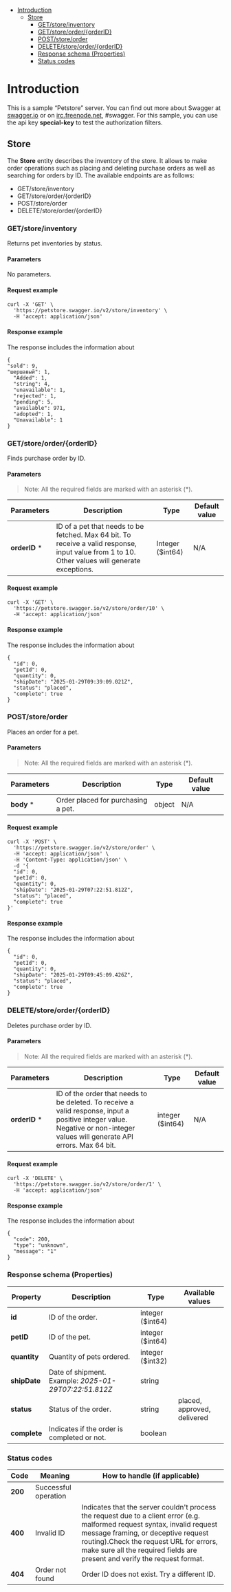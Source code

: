 - [Introduction](#introduction)
  - [Store](#store)
    - [GET/store/inventory](#getstoreinventory)
    - [GET/store/order/{orderID}](#getstoreorderorderid)
    - [POST/store/order](#poststoreorder)
    - [DELETE/store/order/{orderID}](#deletestoreorderorderid)
    - [Response schema (Properties)](#response-schema-properties)
    - [Status codes](#status-codes)

# Introduction

This is a sample “Petstore” server. You can find out more about Swagger at [swagger.io](http://swagger.io) or on [irc.freenode.net](irc.freenode.net), #swagger. For this sample, you can use the api key **special-key** to test the authorization filters.

## Store
The **Store** entity describes the inventory of the store. It allows to make order operations such as placing and deleting purchase orders as well as searching for orders by ID.
The available endpoints are as follows:
- GET/store/inventory
- GET/store/order/{orderID}
- POST/store/order 
- DELETE/store/order/{orderID}

### GET/store/inventory
Returns pet inventories by status.


#### Parameters

No parameters.

#### Request example
```
curl -X 'GET' \
  'https://petstore.swagger.io/v2/store/inventory' \
  -H 'accept: application/json'
  ```

#### Response example

The response includes the information about 
```
{
"sold": 9,
"шершавый": 1,
  "Added": 1,
  "string": 4,
  "unavailable": 1,
  "rejected": 1,
  "pending": 5,
  "available": 971,
  "adopted": 1,
  "Unavailable": 1
}
```

### GET/store/order/{orderID}
Finds purchase order by ID.

#### Parameters 
>Note: All the required fields are marked with an asterisk (*).

| Parameters    | Description                                                                                                                                      | Type             | Default value |
| ------------- | ------------------------------------------------------------------------------------------------------------------------------------------------ | ---------------- | ------------- |
| **orderID** * | ID of a pet that needs to be fetched. Max 64 bit. To receive a valid response, input value from 1 to 10. Other values will  generate exceptions. | Integer ($int64) | N/A           |

#### Request example 

```
curl -X 'GET' \
  'https://petstore.swagger.io/v2/store/order/10' \
  -H 'accept: application/json'
```

#### Response example 

The response includes the information about 
```
{
  "id": 0,
  "petId": 0,
  "quantity": 0,
  "shipDate": "2025-01-29T09:39:09.021Z",
  "status": "placed",
  "complete": true
}
```

### POST/store/order
Places an order for a pet.

#### Parameters 
>Note: All the required fields are marked with an asterisk (*).

| Parameters | Description                        | Type   | Default value |
| ---------- | ---------------------------------- | ------ | ------------- |
| **body** * | Order placed for purchasing a pet. | object | N/A           |

#### Request example 

```
curl -X 'POST' \
  'https://petstore.swagger.io/v2/store/order' \
  -H 'accept: application/json' \
  -H 'Content-Type: application/json' \
  -d '{
  "id": 0,
  "petId": 0,
  "quantity": 0,
  "shipDate": "2025-01-29T07:22:51.812Z",
  "status": "placed",
  "complete": true
}'
```

#### Response example 

The response includes the information about 
```
{
  "id": 0,
  "petId": 0,
  "quantity": 0,
  "shipDate": "2025-01-29T09:45:09.426Z",
  "status": "placed",
  "complete": true
}
```

### DELETE/store/order/{orderID}
Deletes purchase order by ID.

#### Parameters 
>Note: All the required fields are marked with an asterisk (*).

| Parameters    | Description                                                                                                                                                                 | Type             | Default value |
| ------------- | --------------------------------------------------------------------------------------------------------------------------------------------------------------------------- | ---------------- | ------------- |
| **orderID** * | ID of the order that needs to be deleted. To receive a valid response, input a positive integer value. Negative or non-integer values will generate API errors. Max 64 bit. | integer ($int64) | N/A           |

#### Request example
```
curl -X 'DELETE' \
  'https://petstore.swagger.io/v2/store/order/1' \
  -H 'accept: application/json'
```

#### Response example

The response includes the information about 

```
{
  "code": 200,
  "type": "unknown",
  "message": "1"
}
```

### Response schema (Properties)
| Property     | Description                                           | Type             | Available values            |
| ------------ | ----------------------------------------------------- | ---------------- | --------------------------- |
| **id**       | ID of the order.                                      | integer ($int64) |                             |
| **petID**    | ID of the pet.                                        | integer ($int64) |                             |
| **quantity** | Quantity of pets ordered.                             | integer ($int32) |                             |
| **shipDate** | Date of shipment. Example: *2025-01-29T07:22:51.812Z* | string           |                             |
| **status**   | Status of the order.                                  | string           | placed, approved, delivered |
| **complete** | Indicates if the order is completed or not.           | boolean          |                             |

### Status codes

| Code    | Meaning              | How to handle (if applicable)                                                                                                                                                                                                                                                              |
| ------- | -------------------- | ------------------------------------------------------------------------------------------------------------------------------------------------------------------------------------------------------------------------------------------------------------------------------------------ |
| **200** | Successful operation |                                                                                                                                                                                                                                                                                            |
| **400** | Invalid ID           | Indicates that the server couldn't process the request due to a client error (e.g. malformed request syntax, invalid request message framing, or deceptive request routing).Check the request URL for errors, make sure all the required fields are present and verify the request format. |
| **404** | Order not found      | Order ID does not exist. Try a different ID.                                                                                                                                                                                                                                               |
